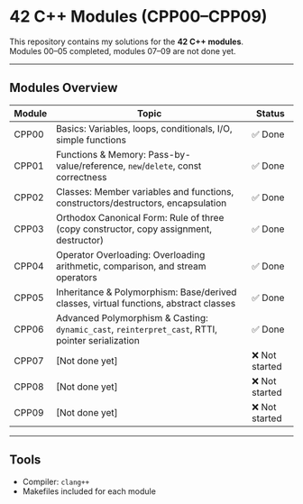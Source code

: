 # 42 C++ Modules (CPP00–CPP09)

This repository contains my solutions for the **42 C++ modules**.  
Modules 00–05 completed, modules 07–09 are not done yet.

---

## Modules Overview

| Module | Topic | Status |
|--------|-------|--------|
| CPP00  | Basics: Variables, loops, conditionals, I/O, simple functions | ✅ Done |
| CPP01  | Functions & Memory: Pass-by-value/reference, `new`/`delete`, const correctness | ✅ Done |
| CPP02  | Classes: Member variables and functions, constructors/destructors, encapsulation | ✅ Done |
| CPP03  | Orthodox Canonical Form: Rule of three (copy constructor, copy assignment, destructor) | ✅ Done |
| CPP04  | Operator Overloading: Overloading arithmetic, comparison, and stream operators | ✅ Done |
| CPP05  | Inheritance & Polymorphism: Base/derived classes, virtual functions, abstract classes | ✅ Done |
| CPP06  | Advanced Polymorphism & Casting: `dynamic_cast`, `reinterpret_cast`, RTTI, pointer serialization | ✅ Done |
| CPP07  | [Not done yet] | ❌ Not started |
| CPP08  | [Not done yet] | ❌ Not started |
| CPP09  | [Not done yet] | ❌ Not started |

---

## Tools
- Compiler: `clang++`  
- Makefiles included for each module  
